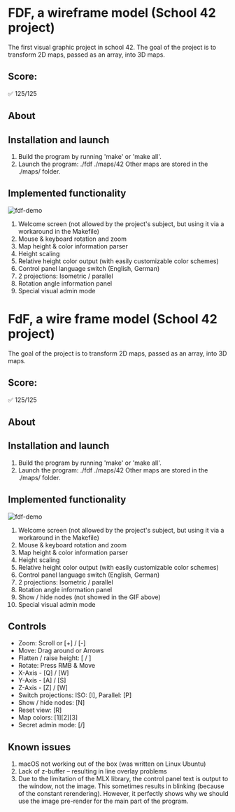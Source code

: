 # FDF, a wireframe model (School 42 project)
The first visual graphic project in school 42.
The goal of the project is to transform 2D maps, passed as an array, into 3D maps.

## Score:
✅ 125/125

## About

## Installation and launch
1) Build the program by running 'make' or 'make all'.
2) Launch the program: ./fdf ./maps/42
Other maps are stored in the ./maps/ folder.

## Implemented functionality
![fdf-demo](https://github.com/dmitrijslasko/42-assets/blob/d9ae0a69c1fc9aea10fa920e7ee1ba405123e805/fdf/dmlasko-fdf-demo-v2.gif?raw=true)
1) Welcome screen (not allowed by the project's subject, but using it via a workaround in the Makefile)
2) Mouse & keyboard rotation and zoom
3) Map height & color information parser
4) Height scaling
5) Relative height color output (with easily customizable color schemes)
6) Control panel language switch (English, German)
7) 2 projections: Isometric / parallel
8) Rotation angle information panel
9) Special visual admin mode

# FdF, a wire frame model (School 42 project)
The goal of the project is to transform 2D maps, passed as an array, into 3D maps.

## Score:
✅ 125/125

## About

## Installation and launch
1) Build the program by running 'make' or 'make all'.
2) Launch the program: ./fdf ./maps/42
Other maps are stored in the ./maps/ folder.

## Implemented functionality
![fdf-demo](https://github.com/dmitrijslasko/42-assets/blob/d9ae0a69c1fc9aea10fa920e7ee1ba405123e805/fdf/dmlasko-fdf-demo-v2.gif?raw=true)
1) Welcome screen (not allowed by the project's subject, but using it via a workaround in the Makefile)
2) Mouse & keyboard rotation and zoom
3) Map height & color information parser
4) Height scaling
5) Relative height color output (with easily customizable color schemes)
6) Control panel language switch (English, German)
7) 2 projections: Isometric / parallel
8) Rotation angle information panel
9) Show / hide nodes (not showed in the GIF above)
10) Special visual admin mode

## Controls
* Zoom: Scroll or [+] / [-]
* Move: Drag around or Arrows
* Flatten / raise height: [ / ]
* Rotate: Press RMB & Move
* X-Axis - [Q] / [W]
* Y-Axis - [A] / [S]
* Z-Axis - [Z] / [W]
* Switch projections: ISO: [I], Parallel: [P]
* Show / hide nodes: [N]
* Reset view: [R]
* Map colors: [1][2][3]
* Secret admin mode: [/]

## Known issues
1) macOS not working out of the box (was written on Linux Ubuntu)
2) Lack of z-buffer – resulting in line overlay problems
3) Due to the limitation of the MLX library, the control panel text is output to the window, not the image.
This sometimes results in blinking (because of the constant rerendering).
However, it perfectly shows why we should use the image pre-render for the main part of the program.